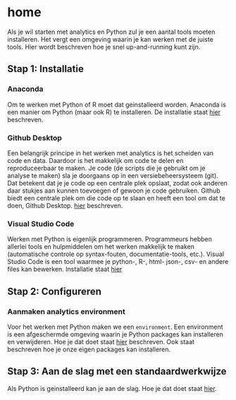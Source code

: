 # home

Als je wil starten met analytics en Python zul je een aantal tools moeten installeren. Het vergt een omgeving waarin je kan werken met de juiste tools. Hier wordt beschreven hoe je snel up-and-running kunt zijn.

## Stap 1: Installatie

### Anaconda
Om te werken met Python of R moet dat geinstalleerd worden. Anaconda is een manier om Python (maar ook R) te installeren. De installatie staat [hier](installatie/installeer_python.md) beschreven. 

### Github Desktop
Een belangrijk principe in het werken met analytics is het scheiden van code en data. Daardoor is het makkelijk om code te delen en reproduceerbaar te maken. Je code (de scripts die je gebruikt om je analyse te maken) sla je doorgaans op in een versiebeheersysteem (git). Dat betekent dat je je code op een centrale plek opslaat, zodat ook anderen daar stukjes aan kunnen toevoegen of gewoon je code gebruiken. Github biedt een centrale plek om die code op te slaan en heeft een tool om dat te doen, Github Desktop.
[hier](installatie/installeer_github_desktop.md) beschreven. 

### Visual Studio Code
Werken met Python is eigenlijk programmeren. Programmeurs hebben allerlei tools en hulpmiddelen om het werken makkelijk te maken (automatische controle op syntax-fouten, documentatie-tools, etc.). Visual Studio Code is een tool waarmee je python-, R-, html- json-, csv- en andere files kan bewerken. Installatie staat [hier](https://code.visualstudio.com/download)

## Stap 2: Configureren

### Aanmaken analytics environment
Voor het werken met Python maken we een ```environment```. Een environment is een afgeschermde omgeving waarin je Python packages kan installeren en verwijderen. Hoe je dat doet staat [hier](configuratie/aanmaken_analytics_environment.md) beschreven. Ook staat beschreven hoe je onze eigen packages kan installeren.

## Stap 3: Aan de slag met een standaardwerkwijze
Als Python is geinstalleerd kan je aan de slag. Hoe je dat doet staat [hier](aan_de_slag/werken_met_analytics_environment.md).
